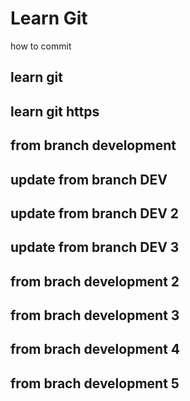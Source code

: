 # Learn Git
how to commit

## learn git

## learn git https

## from branch development
## update from branch DEV
## update from branch DEV 2
## update from branch DEV 3

## from brach development 2
## from brach development 3
## from brach development 4
## from brach development 5
